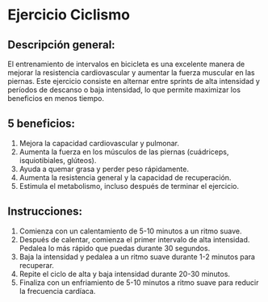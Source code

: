 # Ejercicio Ciclismo

## Descripción general:
El entrenamiento de intervalos en bicicleta es una excelente manera de mejorar la resistencia cardiovascular y aumentar la fuerza muscular en las piernas. Este ejercicio consiste en alternar entre sprints de alta intensidad y períodos de descanso o baja intensidad, lo que permite maximizar los beneficios en menos tiempo.

## 5 beneficios:
1. Mejora la capacidad cardiovascular y pulmonar.
2. Aumenta la fuerza en los músculos de las piernas (cuádriceps, isquiotibiales, glúteos).
3. Ayuda a quemar grasa y perder peso rápidamente.
4. Aumenta la resistencia general y la capacidad de recuperación.
5. Estimula el metabolismo, incluso después de terminar el ejercicio.

## Instrucciones:
1. Comienza con un calentamiento de 5-10 minutos a un ritmo suave.
2. Después de calentar, comienza el primer intervalo de alta intensidad. Pedalea lo más rápido que puedas durante 30 segundos.
3. Baja la intensidad y pedalea a un ritmo suave durante 1-2 minutos para recuperar.
4. Repite el ciclo de alta y baja intensidad durante 20-30 minutos.
5. Finaliza con un enfriamiento de 5-10 minutos a ritmo suave para reducir la frecuencia cardíaca.
